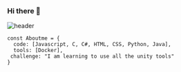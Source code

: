 ### Hi there 👋

![header](/Images/¡Welcome!.png)

```JS
const Aboutme = {
  code: [Javascript, C, C#, HTML, CSS, Python, Java],
  tools: [Docker],
 challenge: "I am learning to use all the unity tools"
}
```
<!--
**FabianMosquera/FabianMosquera** is a ✨ _special_ ✨ repository because its `README.md` (this file) appears on your GitHub profile.

Here are some ideas to get you started:

- 🔭 I’m currently working on ...
- 🌱 I’m currently learning ...
- 👯 I’m looking to collaborate on ...
- 🤔 I’m looking for help with ...
- 💬 Ask me about ...
- 📫 How to reach me: ...
- 😄 Pronouns: ...
- ⚡ Fun fact: ...
-->
